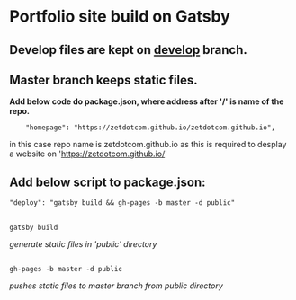 # Portfolio site build on Gatsby

## Develop files are kept on [develop](https://github.com/zetdotcom/zetdotcom.github.io/tree/develop) branch.

## Master branch keeps static files.

**Add below code do package.json, where address after '/' is name of the repo.**

    	"homepage": "https://zetdotcom.github.io/zetdotcom.github.io",

in this case repo name is zetdotcom.github.io as this is required to desplay a website on 'https://zetdotcom.github.io/'

## Add below script to package.json:
    "deploy": "gatsby build && gh-pages -b master -d public"

##
    gatsby build 
*generate static files in 'public' directory*

##
    gh-pages -b master -d public 
*pushes static files  to master branch from public directory*
